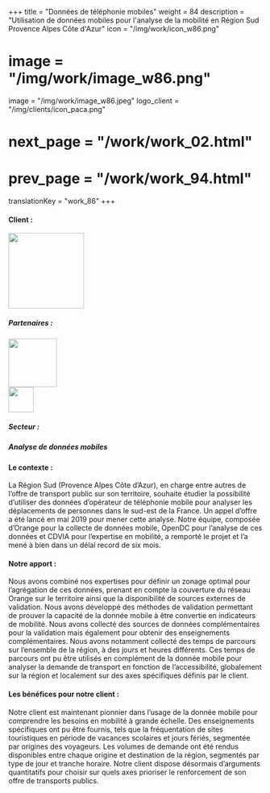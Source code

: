 +++
title = "Données de téléphonie mobiles"
weight = 84
description = "Utilisation de données mobiles pour l'analyse de la mobilité en Région Sud Provence Alpes Côte d'Azur"
icon = "/img/work/icon_w86.png"
# image = "/img/work/image_w86.png"
image = "/img/work/image_w86.jpeg"
logo_client = "/img/clients/icon_paca.png"
# next_page = "/work/work_02.html"
# prev_page = "/work/work_94.html"
translationKey = "work_86"
+++

<!-- Client -->
<div class="row">
	<div class="col-sm-3"><h4>Client :</h4></div>
	<!--  <div class="col-sm-3"> <h3><a href = "https://www.eiffage.com/" target="_blank">Eiffage</a> </h3> </div>-->
	<div class="col-sm-3"><a href = "https://www.maregionsud.fr/" target="_blank"/> <img src="/img/clients/icon_paca.svg" width="150px"/></a></div>
	<!-- <div class="col-sm-3"></div> -->
</div>	

<!-- Partner -->
<div class="row">
	<div class="col-sm-3"><h5>Partenaires :</h4></div>
	<!--  <div class="col-sm-3"> <h5><a href = "http://www.cdvia.fr/" target="_blank">CDVIA</a> </h4> </div>-->
	<div class="col-sm-3"><a href = "https://www.orange-business.com/en" target="_blank"/> <img src="/img/clients/icon_orange.svg" width="96px"/></a></div>
	<div class="col-sm-3"><a href = "http://www.cdvia.fr/" target="_blank"/> <img src="/img/clients/icon_cdvia.svg" height="50px"/></a></div>
</div>	

<!-- Sector -->
<div class="row">
	<div class="col-sm-3"><h5>Secteur :</h4></div>
	<div class="col-sm-3"> <h5>Analyse de données mobiles</div>
	<div class="col-sm-3"></div>
</div>	

<h4>Le contexte :</h4> 
<p>
La Région Sud (Provence Alpes Côte d’Azur), en charge entre autres de l’offre de transport public sur son territoire, souhaite étudier la possibilité d’utiliser des données d’opérateur de téléphonie mobile pour analyser les déplacements de personnes dans le sud-est de la France. Un appel d’offre a été lancé en mai 2019 pour mener cette analyse. Notre équipe, composée d’Orange pour la collecte de données mobile, OpenDC pour l’analyse de ces données et CDVIA pour l’expertise en mobilité, a remporté le projet et l’a mené à bien dans un délai record de six mois.
</p>

<h4>Notre apport :</h4>
<p>
Nous avons combiné nos expertises pour définir un zonage optimal pour l’agrégation de ces données, prenant en compte la couverture du réseau Orange sur le territoire ainsi que la disponibilité de sources externes de validation. Nous avons développé des méthodes de validation permettant de prouver la capacité de la donnée mobile à être convertie en indicateurs de mobilité. Nous avons collecté des sources de données complémentaires pour la validation mais également pour obtenir des enseignements complémentaires. Nous avons notamment collecté des temps de parcours sur l’ensemble de la région, à des jours et heures différents. Ces temps de parcours ont pu être utilisés en complément de la donnée mobile pour analyser la demande de transport en fonction de l’accessibilité, globalement sur la région et localement sur des axes spécifiques définis par le client.
</p>

<h4>Les bénéfices pour notre client :</h4>
<p>
Notre client est maintenant pionnier dans l’usage de la donnée mobile pour comprendre les besoins en mobilité à grande échelle. Des enseignements spécifiques ont pu être fournis, tels que la fréquentation de sites touristiques en période de vacances scolaires et jours fériés, segmentée par origines des voyageurs. Les volumes de demande ont été rendus disponibles entre chaque origine et destination de la région, segmentés par type de jour et tranche horaire. Notre client dispose désormais d’arguments quantitatifs pour choisir sur quels axes prioriser le renforcement de son offre de transports publics.
</p>
